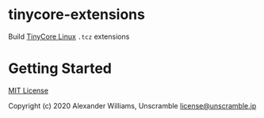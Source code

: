 # tinycore-extensions

Build [TinyCore Linux](http://tinycorelinux.net/) `.tcz` extensions

# Getting Started



[MIT License](LICENSE)

Copyright (c) 2020 Alexander Williams, Unscramble <license@unscramble.jp>